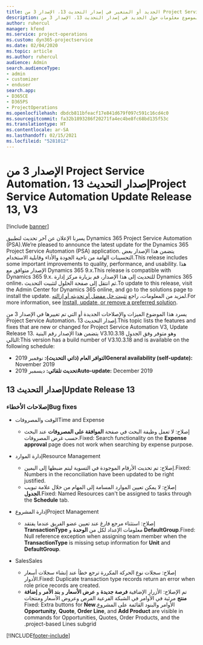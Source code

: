 ```yaml
---
title: الجديد أو المتغير في إصدار التحديث 13، الإصدار 3 من Project Service Automation
description: يقدم هذا الموضوع معلومات حول الجديد في إصدار التحديث 13، الإصدار 3 من Project Service Automation.
author: ruhercul
manager: kfend
ms.service: project-operations
ms.custom: dyn365-projectservice
ms.date: 02/04/2020
ms.topic: article
ms.author: ruhercul
audience: Admin
search.audienceType:
- admin
- customizer
- enduser
search.app:
- D365CE
- D365PS
- ProjectOperations
ms.openlocfilehash: dbdcb811bfeacf17e841d679f097c591c16cd4c0
ms.sourcegitcommit: fa32b1893286f20271fa4ec4be8fc68bd135f53c
ms.translationtype: HT
ms.contentlocale: ar-SA
ms.lasthandoff: 02/15/2021
ms.locfileid: "5281012"
---
```

# <a name="project-service-automation-update-release-13-v3"></a><span data-ttu-id="5ece4-103">الإصدار 3 من Project Service Automation، إصدار التحديث 13</span><span class="sxs-lookup"><span data-stu-id="5ece4-103">Project Service Automation Update Release 13, V3</span></span>

[!include [banner](../includes/psa-now-project-operations.md)]

<span data-ttu-id="5ece4-104">يسرنا الإعلان عن آخر تحديث لتطبيق Dynamics 365 Project Service Automation (PSA).</span><span class="sxs-lookup"><span data-stu-id="5ece4-104">We’re pleased to announce the latest update for the Dynamics 365 Project Service Automation (PSA) application.</span></span> <span data-ttu-id="5ece4-105">يتضمن هذا الإصدار بعض التحسينات الهامة من ناحية الجودة والأداء وقابلية الاستخدام.</span><span class="sxs-lookup"><span data-stu-id="5ece4-105">This release includes some important improvements to quality, performance, and usability.</span></span> <span data-ttu-id="5ece4-106">هذا الإصدار متوافق مع Dynamics 365 9.x.</span><span class="sxs-lookup"><span data-stu-id="5ece4-106">This release is compatible with Dynamics 365 9.x.</span></span> <span data-ttu-id="5ece4-107">للتحديث إلى هذا الإصدار، قم بزيارة مركز إدارة Dynamics 365 online، ثم انتقل إلى صفحة الحلول لتثبيت التحديث.</span><span class="sxs-lookup"><span data-stu-id="5ece4-107">To update to this release, visit the Admin Center for Dynamics 365 online, and go to the solutions page to install the update.</span></span> <span data-ttu-id="5ece4-108">لمزيد من المعلومات، راجع [تثبيت حل مفضل أو تحديثه أو إزالته](https://docs.microsoft.com/power-platform/admin/install-remove-preferred-solution).</span><span class="sxs-lookup"><span data-stu-id="5ece4-108">For more information, see [Install, update, or remove a preferred solution](https://docs.microsoft.com/power-platform/admin/install-remove-preferred-solution).</span></span>

<span data-ttu-id="5ece4-109">يسرد هذا الموضوع الميزات والإصلاحات الجديدة أو التي تم تغييرها في الإصدار 3 من Project Service Automation، إصدار التحديث 13.</span><span class="sxs-lookup"><span data-stu-id="5ece4-109">This topic lists the features and fixes that are new or changed for Project Service Automation V3, Update Release 13.</span></span> <span data-ttu-id="5ece4-110">يتضمن هذا الإصدار رقم البنية V3.10.3.18 وهو متوفر وفق الجدول التالي:</span><span class="sxs-lookup"><span data-stu-id="5ece4-110">This version has a build number of V3.10.3.18 and is available on the following schedule:</span></span>

- <span data-ttu-id="5ece4-111">**التوافر العام (ذاتي التحديث):** نوفمبر 2019</span><span class="sxs-lookup"><span data-stu-id="5ece4-111">**General availability (self-update):** November 2019</span></span>
- <span data-ttu-id="5ece4-112">**تحديث تلقائي:** ديسمبر 2019</span><span class="sxs-lookup"><span data-stu-id="5ece4-112">**Auto-update:** December 2019</span></span>


## <a name="update-release-13"></a><span data-ttu-id="5ece4-113">إصدار التحديث 13</span><span class="sxs-lookup"><span data-stu-id="5ece4-113">Update Release 13</span></span> 

### <a name="bug-fixes"></a><span data-ttu-id="5ece4-114">إصلاحات الأخطاء</span><span class="sxs-lookup"><span data-stu-id="5ece4-114">Bug fixes</span></span>

- <span data-ttu-id="5ece4-115">الوقت والمصروفات</span><span class="sxs-lookup"><span data-stu-id="5ece4-115">Time and Expense</span></span>

     - <span data-ttu-id="5ece4-116">إصلاح: لا تعمل وظيفة البحث في صفحة **الموافقة على المصروفات** عند البحث حسب غرض المصروفات.</span><span class="sxs-lookup"><span data-stu-id="5ece4-116">Fixed: Search functionality on the **Expense approval** page does not work when searching by expense purpose.</span></span>

- <span data-ttu-id="5ece4-117">إدارة الموارد</span><span class="sxs-lookup"><span data-stu-id="5ece4-117">Resource Management</span></span>

     - <span data-ttu-id="5ece4-118">إصلاح: تم تحديث الأرقام الموجودة في التسوية ليتم ضبطها إلى اليمين.</span><span class="sxs-lookup"><span data-stu-id="5ece4-118">Fixed: Numbers in the reconciliation have been updated to be right justified.</span></span>
     - <span data-ttu-id="5ece4-119">إصلاح: لا يمكن تعيين الموارد المسامة إلى المهام من خلال علامة تبويب **الجدول**.</span><span class="sxs-lookup"><span data-stu-id="5ece4-119">Fixed: Named Resources can't be assigned to tasks through the **Schedule** tab.</span></span>

- <span data-ttu-id="5ece4-120">إدارة المشروع</span><span class="sxs-lookup"><span data-stu-id="5ece4-120">Project Management</span></span>

     - <span data-ttu-id="5ece4-121">إصلاح: استثناء مرجع فارغ عند تعيين عضو الفريق عندما يفتقد **TransactionType** معلومات الإعداد لكل من **الوحدة** و **DefaultGroup**.</span><span class="sxs-lookup"><span data-stu-id="5ece4-121">Fixed: Null reference exception when assigning team member when the **TransactionType** is missing setup information for **Unit** and **DefaultGroup**.</span></span>

- <span data-ttu-id="5ece4-122">‏‏Sales</span><span class="sxs-lookup"><span data-stu-id="5ece4-122">Sales</span></span>

     - <span data-ttu-id="5ece4-123">إصلاح: سجلات نوع الحركة المكررة ترجع خطأ عند إنشاء سجلات أسعار الأدوار.</span><span class="sxs-lookup"><span data-stu-id="5ece4-123">Fixed: Duplicate transaction type records return an error when role price records are created.</span></span>
     - <span data-ttu-id="5ece4-124">‏‫تم الإصلاح: الأزرار الإضافية **فرصة جديدة** و **عرض الأسعار** و **بند الأمر** و **إضافة منتج** مرئية في الأوامر في الشبكة الفرعية الفرص وعروض الأسعار ومنتجات الأوامر والبنود القائمة على المشروع.</span><span class="sxs-lookup"><span data-stu-id="5ece4-124">Fixed: Extra buttons for **New Opportunity**, **Quote**, **Order Line**, and **Add Product** are visible in commands for Opportunities, Quotes, Order Products, and the project-based Lines subgrid.</span></span>




[!INCLUDE[footer-include](../includes/footer-banner.md)]